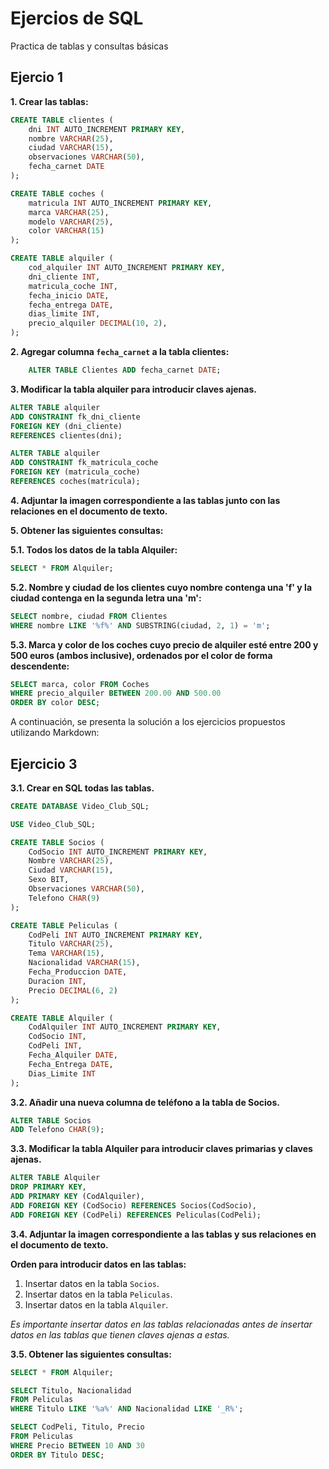 # Ejercios de SQL
Practica de tablas y consultas básicas

## Ejercio 1

**1. Crear las tablas:**

```sql
CREATE TABLE clientes (
    dni INT AUTO_INCREMENT PRIMARY KEY,
    nombre VARCHAR(25),
    ciudad VARCHAR(15),
    observaciones VARCHAR(50),
    fecha_carnet DATE
);

CREATE TABLE coches (
    matricula INT AUTO_INCREMENT PRIMARY KEY,
    marca VARCHAR(25),
    modelo VARCHAR(25),
    color VARCHAR(15)
);

CREATE TABLE alquiler (
    cod_alquiler INT AUTO_INCREMENT PRIMARY KEY,
    dni_cliente INT,
    matricula_coche INT,
    fecha_inicio DATE,
    fecha_entrega DATE,
    dias_limite INT,
    precio_alquiler DECIMAL(10, 2),
);
```

**2. Agregar columna `fecha_carnet` a la tabla clientes:**

```sql
    ALTER TABLE Clientes ADD fecha_carnet DATE;
```

**3. Modificar la tabla alquiler para introducir claves ajenas.**

```sql
ALTER TABLE alquiler
ADD CONSTRAINT fk_dni_cliente
FOREIGN KEY (dni_cliente)
REFERENCES clientes(dni);

ALTER TABLE alquiler
ADD CONSTRAINT fk_matricula_coche
FOREIGN KEY (matricula_coche)
REFERENCES coches(matricula);
```

**4. Adjuntar la imagen correspondiente a las tablas junto con las relaciones en el documento de texto.**

**5. Obtener las siguientes consultas:**

**5.1. Todos los datos de la tabla Alquiler:**

```sql
SELECT * FROM Alquiler;
```

**5.2. Nombre y ciudad de los clientes cuyo nombre contenga una 'f' y la ciudad contenga en la segunda letra una 'm':**

```sql
SELECT nombre, ciudad FROM Clientes
WHERE nombre LIKE '%f%' AND SUBSTRING(ciudad, 2, 1) = 'm';
```

**5.3. Marca y color de los coches cuyo precio de alquiler esté entre 200 y 500 euros (ambos inclusive), ordenados por el color de forma descendente:**

```sql
SELECT marca, color FROM Coches
WHERE precio_alquiler BETWEEN 200.00 AND 500.00
ORDER BY color DESC;
```

A continuación, se presenta la solución a los ejercicios propuestos utilizando Markdown:

## Ejercicio 3

**3.1. Crear en SQL todas las tablas.**

```sql
CREATE DATABASE Video_Club_SQL;

USE Video_Club_SQL;

CREATE TABLE Socios (
    CodSocio INT AUTO_INCREMENT PRIMARY KEY,
    Nombre VARCHAR(25),
    Ciudad VARCHAR(15),
    Sexo BIT,
    Observaciones VARCHAR(50),
    Telefono CHAR(9)
);

CREATE TABLE Peliculas (
    CodPeli INT AUTO_INCREMENT PRIMARY KEY,
    Titulo VARCHAR(25),
    Tema VARCHAR(15),
    Nacionalidad VARCHAR(15),
    Fecha_Produccion DATE,
    Duracion INT,
    Precio DECIMAL(6, 2)
);

CREATE TABLE Alquiler (
    CodAlquiler INT AUTO_INCREMENT PRIMARY KEY,
    CodSocio INT,
    CodPeli INT,
    Fecha_Alquiler DATE,
    Fecha_Entrega DATE,
    Dias_Limite INT
);
```

**3.2. Añadir una nueva columna de teléfono a la tabla de Socios.**
```sql
ALTER TABLE Socios
ADD Telefono CHAR(9);
```

**3.3. Modificar la tabla Alquiler para introducir claves primarias y claves ajenas.**

```sql
ALTER TABLE Alquiler
DROP PRIMARY KEY,
ADD PRIMARY KEY (CodAlquiler),
ADD FOREIGN KEY (CodSocio) REFERENCES Socios(CodSocio),
ADD FOREIGN KEY (CodPeli) REFERENCES Peliculas(CodPeli);
```

**3.4. Adjuntar la imagen correspondiente a las tablas y sus relaciones en el documento de texto.**

**Orden para introducir datos en las tablas:**

1. Insertar datos en la tabla `Socios`.
2. Insertar datos en la tabla `Peliculas`.
3. Insertar datos en la tabla `Alquiler`.

*Es importante insertar datos en las tablas relacionadas antes de insertar datos en las tablas que tienen claves ajenas a estas.*

**3.5. Obtener las siguientes consultas:**

```sql
SELECT * FROM Alquiler;

SELECT Titulo, Nacionalidad
FROM Peliculas
WHERE Titulo LIKE '%a%' AND Nacionalidad LIKE '_R%';

SELECT CodPeli, Titulo, Precio
FROM Peliculas
WHERE Precio BETWEEN 10 AND 30
ORDER BY Titulo DESC;
```